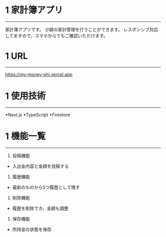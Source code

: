 # 1 家計簿アプリ
***
家計簿アプリです。
少額の家計管理を行うことができます。
レスポンシブ対応してますので、スマホからでもご確認いただけます。

# 1 URL
***
https://my-money-phi.vercel.app

# 1 使用技術
***
*Next.js
*TypeScript
*Firestore

# 1 機能一覧
***
1. 投稿機能
 - 入出金内容と金額を投稿する
1. 履歴機能
 - 最新のものから5つ履歴として残す
1. 削除機能
 - 履歴を削除でき、金額も調整
1. 保存機能
 - 所持金の状態を保存

